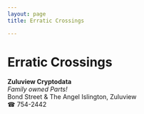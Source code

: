 ```yaml
---
layout: page 
title: Erratic Crossings

---
```



# Erratic Crossings


 **Zuluview Cryptodata**  
_Family owned Parts!_  
Bond Street & The Angel Islington, Zuluview  
☎ 754-2442

